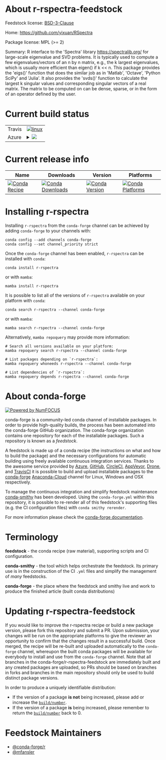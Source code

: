About r-rspectra-feedstock
==========================

Feedstock license: [BSD-3-Clause](https://github.com/conda-forge/r-rspectra-feedstock/blob/main/LICENSE.txt)

Home: https://github.com/yixuan/RSpectra

Package license: MPL (>= 2)

Summary: R interface to the 'Spectra' library <https://spectralib.org/> for large-scale eigenvalue and SVD problems. It is typically used to compute a few eigenvalues/vectors of an n by n matrix, e.g., the k largest eigenvalues, which is usually more efficient than eigen() if k << n. This package provides the 'eigs()' function that does the similar job as in 'Matlab', 'Octave', 'Python SciPy' and 'Julia'. It also provides the 'svds()' function to calculate the largest k singular values and corresponding singular vectors of a real matrix. The matrix to be computed on can be dense, sparse, or in the form of an operator defined by the user.

Current build status
====================


<table><tr>
    <td>Travis</td>
    <td>
      <a href="https://app.travis-ci.com/conda-forge/r-rspectra-feedstock">
        <img alt="linux" src="https://img.shields.io/travis/com/conda-forge/r-rspectra-feedstock/main.svg?label=Linux">
      </a>
    </td>
  </tr>
    
  <tr>
    <td>Azure</td>
    <td>
      <details>
        <summary>
          <a href="https://dev.azure.com/conda-forge/feedstock-builds/_build/latest?definitionId=1572&branchName=main">
            <img src="https://dev.azure.com/conda-forge/feedstock-builds/_apis/build/status/r-rspectra-feedstock?branchName=main">
          </a>
        </summary>
        <table>
          <thead><tr><th>Variant</th><th>Status</th></tr></thead>
          <tbody><tr>
              <td>linux_64_r_base4.2</td>
              <td>
                <a href="https://dev.azure.com/conda-forge/feedstock-builds/_build/latest?definitionId=1572&branchName=main">
                  <img src="https://dev.azure.com/conda-forge/feedstock-builds/_apis/build/status/r-rspectra-feedstock?branchName=main&jobName=linux&configuration=linux%20linux_64_r_base4.2" alt="variant">
                </a>
              </td>
            </tr><tr>
              <td>linux_64_r_base4.3</td>
              <td>
                <a href="https://dev.azure.com/conda-forge/feedstock-builds/_build/latest?definitionId=1572&branchName=main">
                  <img src="https://dev.azure.com/conda-forge/feedstock-builds/_apis/build/status/r-rspectra-feedstock?branchName=main&jobName=linux&configuration=linux%20linux_64_r_base4.3" alt="variant">
                </a>
              </td>
            </tr><tr>
              <td>linux_aarch64_r_base4.2</td>
              <td>
                <a href="https://dev.azure.com/conda-forge/feedstock-builds/_build/latest?definitionId=1572&branchName=main">
                  <img src="https://dev.azure.com/conda-forge/feedstock-builds/_apis/build/status/r-rspectra-feedstock?branchName=main&jobName=linux&configuration=linux%20linux_aarch64_r_base4.2" alt="variant">
                </a>
              </td>
            </tr><tr>
              <td>linux_aarch64_r_base4.3</td>
              <td>
                <a href="https://dev.azure.com/conda-forge/feedstock-builds/_build/latest?definitionId=1572&branchName=main">
                  <img src="https://dev.azure.com/conda-forge/feedstock-builds/_apis/build/status/r-rspectra-feedstock?branchName=main&jobName=linux&configuration=linux%20linux_aarch64_r_base4.3" alt="variant">
                </a>
              </td>
            </tr><tr>
              <td>linux_ppc64le_r_base4.2</td>
              <td>
                <a href="https://dev.azure.com/conda-forge/feedstock-builds/_build/latest?definitionId=1572&branchName=main">
                  <img src="https://dev.azure.com/conda-forge/feedstock-builds/_apis/build/status/r-rspectra-feedstock?branchName=main&jobName=linux&configuration=linux%20linux_ppc64le_r_base4.2" alt="variant">
                </a>
              </td>
            </tr><tr>
              <td>linux_ppc64le_r_base4.3</td>
              <td>
                <a href="https://dev.azure.com/conda-forge/feedstock-builds/_build/latest?definitionId=1572&branchName=main">
                  <img src="https://dev.azure.com/conda-forge/feedstock-builds/_apis/build/status/r-rspectra-feedstock?branchName=main&jobName=linux&configuration=linux%20linux_ppc64le_r_base4.3" alt="variant">
                </a>
              </td>
            </tr><tr>
              <td>osx_64_r_base4.2</td>
              <td>
                <a href="https://dev.azure.com/conda-forge/feedstock-builds/_build/latest?definitionId=1572&branchName=main">
                  <img src="https://dev.azure.com/conda-forge/feedstock-builds/_apis/build/status/r-rspectra-feedstock?branchName=main&jobName=osx&configuration=osx%20osx_64_r_base4.2" alt="variant">
                </a>
              </td>
            </tr><tr>
              <td>osx_64_r_base4.3</td>
              <td>
                <a href="https://dev.azure.com/conda-forge/feedstock-builds/_build/latest?definitionId=1572&branchName=main">
                  <img src="https://dev.azure.com/conda-forge/feedstock-builds/_apis/build/status/r-rspectra-feedstock?branchName=main&jobName=osx&configuration=osx%20osx_64_r_base4.3" alt="variant">
                </a>
              </td>
            </tr><tr>
              <td>osx_arm64_r_base4.2</td>
              <td>
                <a href="https://dev.azure.com/conda-forge/feedstock-builds/_build/latest?definitionId=1572&branchName=main">
                  <img src="https://dev.azure.com/conda-forge/feedstock-builds/_apis/build/status/r-rspectra-feedstock?branchName=main&jobName=osx&configuration=osx%20osx_arm64_r_base4.2" alt="variant">
                </a>
              </td>
            </tr><tr>
              <td>osx_arm64_r_base4.3</td>
              <td>
                <a href="https://dev.azure.com/conda-forge/feedstock-builds/_build/latest?definitionId=1572&branchName=main">
                  <img src="https://dev.azure.com/conda-forge/feedstock-builds/_apis/build/status/r-rspectra-feedstock?branchName=main&jobName=osx&configuration=osx%20osx_arm64_r_base4.3" alt="variant">
                </a>
              </td>
            </tr><tr>
              <td>win_64</td>
              <td>
                <a href="https://dev.azure.com/conda-forge/feedstock-builds/_build/latest?definitionId=1572&branchName=main">
                  <img src="https://dev.azure.com/conda-forge/feedstock-builds/_apis/build/status/r-rspectra-feedstock?branchName=main&jobName=win&configuration=win%20win_64_" alt="variant">
                </a>
              </td>
            </tr>
          </tbody>
        </table>
      </details>
    </td>
  </tr>
</table>

Current release info
====================

| Name | Downloads | Version | Platforms |
| --- | --- | --- | --- |
| [![Conda Recipe](https://img.shields.io/badge/recipe-r--rspectra-green.svg)](https://anaconda.org/conda-forge/r-rspectra) | [![Conda Downloads](https://img.shields.io/conda/dn/conda-forge/r-rspectra.svg)](https://anaconda.org/conda-forge/r-rspectra) | [![Conda Version](https://img.shields.io/conda/vn/conda-forge/r-rspectra.svg)](https://anaconda.org/conda-forge/r-rspectra) | [![Conda Platforms](https://img.shields.io/conda/pn/conda-forge/r-rspectra.svg)](https://anaconda.org/conda-forge/r-rspectra) |

Installing r-rspectra
=====================

Installing `r-rspectra` from the `conda-forge` channel can be achieved by adding `conda-forge` to your channels with:

```
conda config --add channels conda-forge
conda config --set channel_priority strict
```

Once the `conda-forge` channel has been enabled, `r-rspectra` can be installed with `conda`:

```
conda install r-rspectra
```

or with `mamba`:

```
mamba install r-rspectra
```

It is possible to list all of the versions of `r-rspectra` available on your platform with `conda`:

```
conda search r-rspectra --channel conda-forge
```

or with `mamba`:

```
mamba search r-rspectra --channel conda-forge
```

Alternatively, `mamba repoquery` may provide more information:

```
# Search all versions available on your platform:
mamba repoquery search r-rspectra --channel conda-forge

# List packages depending on `r-rspectra`:
mamba repoquery whoneeds r-rspectra --channel conda-forge

# List dependencies of `r-rspectra`:
mamba repoquery depends r-rspectra --channel conda-forge
```


About conda-forge
=================

[![Powered by
NumFOCUS](https://img.shields.io/badge/powered%20by-NumFOCUS-orange.svg?style=flat&colorA=E1523D&colorB=007D8A)](https://numfocus.org)

conda-forge is a community-led conda channel of installable packages.
In order to provide high-quality builds, the process has been automated into the
conda-forge GitHub organization. The conda-forge organization contains one repository
for each of the installable packages. Such a repository is known as a *feedstock*.

A feedstock is made up of a conda recipe (the instructions on what and how to build
the package) and the necessary configurations for automatic building using freely
available continuous integration services. Thanks to the awesome service provided by
[Azure](https://azure.microsoft.com/en-us/services/devops/), [GitHub](https://github.com/),
[CircleCI](https://circleci.com/), [AppVeyor](https://www.appveyor.com/),
[Drone](https://cloud.drone.io/welcome), and [TravisCI](https://travis-ci.com/)
it is possible to build and upload installable packages to the
[conda-forge](https://anaconda.org/conda-forge) [Anaconda-Cloud](https://anaconda.org/)
channel for Linux, Windows and OSX respectively.

To manage the continuous integration and simplify feedstock maintenance
[conda-smithy](https://github.com/conda-forge/conda-smithy) has been developed.
Using the ``conda-forge.yml`` within this repository, it is possible to re-render all of
this feedstock's supporting files (e.g. the CI configuration files) with ``conda smithy rerender``.

For more information please check the [conda-forge documentation](https://conda-forge.org/docs/).

Terminology
===========

**feedstock** - the conda recipe (raw material), supporting scripts and CI configuration.

**conda-smithy** - the tool which helps orchestrate the feedstock.
                   Its primary use is in the construction of the CI ``.yml`` files
                   and simplify the management of *many* feedstocks.

**conda-forge** - the place where the feedstock and smithy live and work to
                  produce the finished article (built conda distributions)


Updating r-rspectra-feedstock
=============================

If you would like to improve the r-rspectra recipe or build a new
package version, please fork this repository and submit a PR. Upon submission,
your changes will be run on the appropriate platforms to give the reviewer an
opportunity to confirm that the changes result in a successful build. Once
merged, the recipe will be re-built and uploaded automatically to the
`conda-forge` channel, whereupon the built conda packages will be available for
everybody to install and use from the `conda-forge` channel.
Note that all branches in the conda-forge/r-rspectra-feedstock are
immediately built and any created packages are uploaded, so PRs should be based
on branches in forks and branches in the main repository should only be used to
build distinct package versions.

In order to produce a uniquely identifiable distribution:
 * If the version of a package **is not** being increased, please add or increase
   the [``build/number``](https://docs.conda.io/projects/conda-build/en/latest/resources/define-metadata.html#build-number-and-string).
 * If the version of a package **is** being increased, please remember to return
   the [``build/number``](https://docs.conda.io/projects/conda-build/en/latest/resources/define-metadata.html#build-number-and-string)
   back to 0.

Feedstock Maintainers
=====================

* [@conda-forge/r](https://github.com/conda-forge/r/)
* [@mfansler](https://github.com/mfansler/)


<!-- dummy commit to enable rerendering -->

